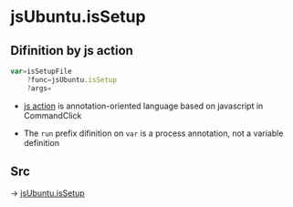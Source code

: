# jsUbuntu.isSetup

## Difinition by js action

```js.js
var=isSetupFile
	?func=jsUbuntu.isSetup
	?args=

```

- [js action](#) is annotation-oriented language based on javascript in CommandClick

- The `run` prefix difinition on `var` is a process annotation, not a variable definition

## Src

-> [jsUbuntu.isSetup](https://github.com/puutaro/CommandClick/blob/master/app/src/main/java/com/puutaro/commandclick/fragment_lib/terminal_fragment/js_interface/JsUbuntu.kt#L216)


